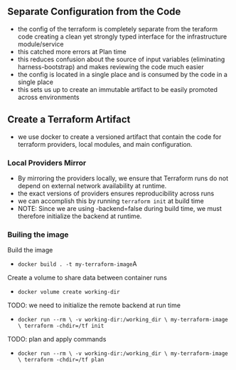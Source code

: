 ## Separate Configuration from the Code

- the config of the terraform is completely separate from the teraform code
  creating a clean yet strongly typed interface for the infrastructure
  module/service
- this catched more errors at Plan time
- this reduces confusion about the source of input variables (eliminating
  harness-bootstrap) and makes reviewing the code much easier
- the config is located in a single place and is consumed by the code in a
  single place
- this sets us up to create an immutable artifact to be easily promoted across
  environments

## Create a Terraform Artifact

- we use docker to create a versioned artifact that contain the code for
  terraform providers, local modules, and main configuration.

### Local Providers Mirror

- By mirroring the providers locally, we ensure that Terraform runs do not
  depend on external network availability at runtime.
- the exact versions of providers ensures reproducibility across runs
- we can accomplish this by running `terraform init` at build time
- NOTE: Since we are using -backend=false during build time, we must therefore
  initialize the backend at runtime.

### Builing the image

Build the image

- `docker build . -t my-terraform-image`A

Create a volume to share data between container runs

- `docker volume create working-dir`

TODO: we need to initialize the remote backend at run time

- `docker run --rm \ -v working-dir:/working_dir \ my-terraform-image \ terraform -chdir=/tf init`

TODO: plan and apply commands

- `docker run --rm \ -v working-dir:/working_dir \ my-terraform-image \ terraform -chdir=/tf plan`
